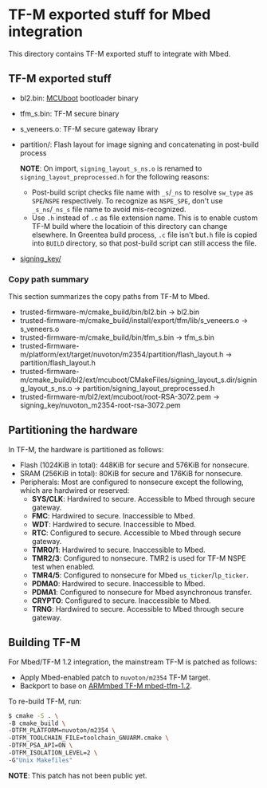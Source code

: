 # TF-M exported stuff for Mbed integration

This directory contains TF-M exported stuff to integrate with Mbed.

## TF-M exported stuff

-   bl2.bin: [MCUboot](https://github.com/mcu-tools/mcuboot) bootloader binary

-   tfm_s.bin: TF-M secure binary

-   s_veneers.o: TF-M secure gateway library

-   partition/: Flash layout for image signing and concatenating in post-build process

    **NOTE**: On import, `signing_layout_s_ns.o` is renamed to `signing_layout_preprocessed.h` for the following reasons:
    -   Post-build script checks file name with `_s`/`_ns` to resolve `sw_type` as `SPE`/`NSPE` respectively.
        To recognize as `NSPE_SPE`, don't use `_s_ns`/`_ns_s` file name to avoid mis-recognized.
    -   Use `.h` instead of `.c` as file extension name.
        This is to enable custom TF-M build where the locatioin of this directory can change elsewhere.
        In Greentea build process, `.c` file isn't but`.h` file is copied into `BUILD` directory, so that post-build script can still access the file.

-   [signing_key/](signing_key/nuvoton_m2354-root-rsa-3072.md)

### Copy path summary

This section summarizes the copy paths from TF-M to Mbed.

-   trusted-firmware-m/cmake_build/bin/bl2.bin → bl2.bin
-   trusted-firmware-m/cmake_build/install/export/tfm/lib/s_veneers.o → s_veneers.o
-   trusted-firmware-m/cmake_build/bin/tfm_s.bin → tfm_s.bin
-   trusted-firmware-m/platform/ext/target/nuvoton/m2354/partition/flash_layout.h → partition/flash_layout.h
-   trusted-firmware-m/cmake_build/bl2/ext/mcuboot/CMakeFiles/signing_layout_s.dir/signing_layout_s_ns.o → partition/signing_layout_preprocessed.h
-   trusted-firmware-m/bl2/ext/mcuboot/root-RSA-3072.pem → signing_key/nuvoton_m2354-root-rsa-3072.pem

## Partitioning the hardware

In TF-M, the hardware is partitioned as follows:

- Flash (1024KiB in total): 448KiB for secure and 576KiB for nonsecure.
- SRAM (256KiB in total): 80KiB for secure and 176KiB for nonsecure.
- Peripherals: Most are configured to nonsecure except the following, which are hardwired or reserved:
    - **SYS/CLK**: Hardwired to secure. Accessible to Mbed through secure gateway.
    - **FMC**: Hardwired to secure. Inaccessible to Mbed.
    - **WDT**: Hardwired to secure. Inaccessible to Mbed.
    - **RTC**: Configured to secure. Accessible to Mbed through secure gateway.
    - **TMR0/1**: Hardwired to secure. Inaccessible to Mbed.
    - **TMR2/3**: Configured to nonsecure. TMR2 is used for TF-M NSPE test when enabled.
    - **TMR4/5**: Configured to nonsecure for Mbed `us_ticker`/`lp_ticker`.
    - **PDMA0**: Hardwired to secure. Inaccessible to Mbed.
    - **PDMA1**: Configured to nonsecure for Mbed asynchronous transfer.
    - **CRYPTO**: Configured to secure. Inaccessible to Mbed.
    - **TRNG**: Hardwired to secure. Accessible to Mbed through secure gateway.

## Building TF-M

For Mbed/TF-M 1.2 integration, the mainstream TF-M is patched as follows:
-   Apply Mbed-enabled patch to `nuvoton/m2354` TF-M target.
-   Backport to base on [ARMmbed TF-M mbed-tfm-1.2](https://github.com/ARMmbed/trusted-firmware-m/tree/mbed-tfm-1.2).

To re-build TF-M, run:

```sh
$ cmake -S . \
-B cmake_build \
-DTFM_PLATFORM=nuvoton/m2354 \
-DTFM_TOOLCHAIN_FILE=toolchain_GNUARM.cmake \
-DTFM_PSA_API=ON \
-DTFM_ISOLATION_LEVEL=2 \
-G"Unix Makefiles"
```

**NOTE**: This patch has not been public yet.
